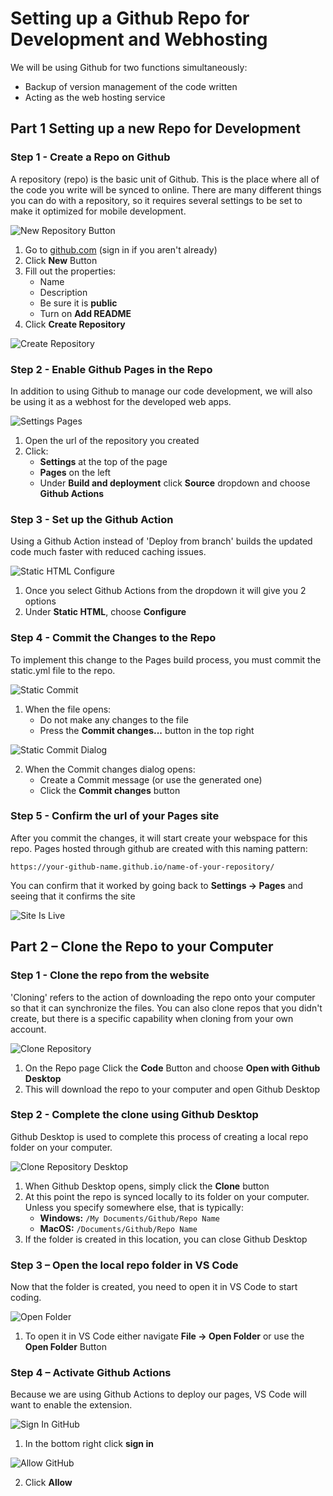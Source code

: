 # Setting up a Github Repo for Development and Webhosting

We will be using Github for two functions simultaneously:

- Backup of version management of the code written
- Acting as the web hosting service

## Part 1 Setting up a new Repo for Development

### Step 1 - Create a Repo on Github

A repository (repo) is the basic unit of Github. This is the place where all of the code you write will be synced to online. There are many different things you can do with a repository, so it requires several settings to be set to make it optimized for mobile development.

![New Repository Button](Workshop2/RepoSetup/01_newRepoButton.png)

1. Go to [github.com](https://github.com) (sign in if you aren't already)
2. Click **New** Button
3. Fill out the properties:
   - Name
   - Description
   - Be sure it is **public**
   - Turn on **Add README**
4. Click **Create Repository**

![Create Repository](Workshop2/RepoSetup/02_createRepo.png)

### Step 2 - Enable Github Pages in the Repo

In addition to using Github to manage our code development, we will also be using it as a webhost for the developed web apps.

![Settings Pages](Workshop2/RepoSetup/06_settingsPages.png)

1. Open the url of the repository you created
2. Click:
   - **Settings** at the top of the page
   - **Pages** on the left
   - Under **Build and deployment** click **Source** dropdown and choose **Github Actions**

### Step 3 - Set up the Github Action

Using a Github Action instead of 'Deploy from branch' builds the updated code much faster with reduced caching issues.

![Static HTML Configure](Workshop2/RepoSetup/07_statichtml_configure.png)

1. Once you select Github Actions from the dropdown it will give you 2 options
2. Under **Static HTML**, choose **Configure**

### Step 4 - Commit the Changes to the Repo

To implement this change to the Pages build process, you must commit the static.yml file to the repo.

![Static Commit](Workshop2/RepoSetup/08_staticCommit.png)

1. When the file opens:
   - Do not make any changes to the file
   - Press the **Commit changes...** button in the top right

![Static Commit Dialog](Workshop2/RepoSetup/09_staticCommit_dialog.png)

2. When the Commit changes dialog opens:
   - Create a Commit message (or use the generated one)
   - Click the **Commit changes** button

### Step 5 - Confirm the url of your Pages site

After you commit the changes, it will start create your webspace for this repo. Pages hosted through github are created with this naming pattern:

`https://your-github-name.github.io/name-of-your-repository/`

You can confirm that it worked by going back to **Settings → Pages** and seeing that it confirms the site

![Site Is Live](Workshop2/RepoSetup/10_siteIsLive.png)

## Part 2 – Clone the Repo to your Computer

### Step 1 - Clone the repo from the website

'Cloning' refers to the action of downloading the repo onto your computer so that it can synchronize the files. You can also clone repos that you didn't create, but there is a specific capability when cloning from your own account.

![Clone Repository](Workshop2/RepoSetup/03_cloneRepo.png)

1. On the Repo page Click the **Code** Button and choose **Open with Github Desktop**
2. This will download the repo to your computer and open Github Desktop

### Step 2 - Complete the clone using Github Desktop

Github Desktop is used to complete this process of creating a local repo folder on your computer.

![Clone Repository Desktop](Workshop2/RepoSetup/04_cloneRepoDesktop.png)

1. When Github Desktop opens, simply click the **Clone** button
2. At this point the repo is synced locally to its folder on your computer. Unless you specify somewhere else, that is typically:
   - **Windows:** `/My Documents/Github/Repo Name`
   - **MacOS:** `/Documents/Github/Repo Name`
3. If the folder is created in this location, you can close Github Desktop

### Step 3 – Open the local repo folder in VS Code

Now that the folder is created, you need to open it in VS Code to start coding.

![Open Folder](Workshop2/RepoSetup/05b_OpenFolder.png)

1. To open it in VS Code either navigate **File → Open Folder** or use the **Open Folder** Button

### Step 4 – Activate Github Actions

Because we are using Github Actions to deploy our pages, VS Code will want to enable the extension.

![Sign In GitHub](Workshop2/RepoSetup/11_SignInGithub.png)

1. In the bottom right click **sign in**

![Allow GitHub](Workshop2/RepoSetup/12_AllowGithub.png)

2. Click **Allow**